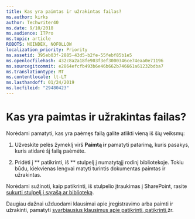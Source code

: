 ```yaml
---
title: Kas yra paimtas ir užrakintas failas?
ms.author: kirks
author: Techwriter40
ms.date: 9/10/2018
ms.audience: ITPro
ms.topic: article
ROBOTS: NOINDEX, NOFOLLOW
localization_priority: Priority
ms.assetid: 395eb03f-2885-43d5-b2fe-55febf85b1e5
ms.openlocfilehash: 432c8a2a18fe903f3ef3000346ce74eaa0e71196
ms.sourcegitcommit: e2864efcfb493b6e46b662b746661a61232bdba7
ms.translationtype: MT
ms.contentlocale: lt-LT
ms.lasthandoff: 01/24/2019
ms.locfileid: "29480423"
---
```

# <a name="who-has-a-file-checked-out"></a>Kas yra paimtas ir užrakintas failas?

Norėdami pamatyti, kas yra paėmęs failą galite atlikti vieną iš šių veiksmų:
  
1. Užveskite pelės žymeklį virš **Paimtą ir** pamatyti patarimą, kuris pasakys, kuris atidarė šį failą paėmėte. 
    
2. Pridėti į ** patikrinti, iš ** stulpelį į numatytąjį rodinį bibliotekoje. Tokiu būdu, kiekvienas lengvai matyti turintis dokumentas paimtas ir užrakintas. 
    
Norėdami sužinoti, kaip patikrinti, iš stulpelio įtraukimas į SharePoint, rasite [sukurti stulpelį į sąrašą ar biblioteką](https://go.microsoft.com/fwlink/?linkid=2019591). 
  
Daugiau dažnai užduodami klausimai apie įregistravimo arba paimti ir užrakinti, pamatyti [svarbiausius klausimus apie patikrinti, patikrinti,](https://go.microsoft.com/fwlink/?linkid=2018786)žr.
  

